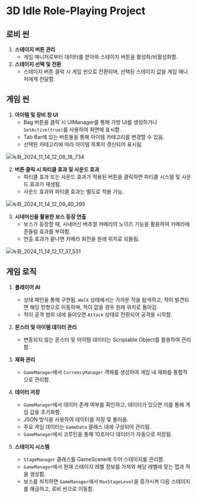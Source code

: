 # 3D Idle Role-Playing Project

## 로비 씬

1. **스테이지 버튼 관리**
   - 게임 매니저로부터 데이터를 받아와 스테이지 버튼을 활성화/비활성화함.
2. **스테이지 선택 및 전환**
   - 스테이지 버튼 클릭 시 게임 씬으로 전환되며, 선택된 스테이지 값을 게임 매니저에게 전달함.

## 게임 씬

1. **아이템 및 장비 창 UI**
   - Bag 버튼을 클릭 시 UIManager를 통해 가방 UI를 생성하거나 `SetActive(true)`를 사용하여 화면에 표시함.
   - Tab Bar에 있는 버튼들을 통해 아이템 카테고리를 변경할 수 있음.
   - 선택된 카테고리에 따라 아이템 목록이 갱신되어 표시됨.

   
![녹화_2024_11_14_12_08_18_734](https://github.com/user-attachments/assets/fca0bcc0-cb27-4744-9060-240fe7f1f133)

2. **버튼 클릭 시 파티클 효과 및 사운드 효과**
   - 파티클 효과 또는 사운드 효과가 적용된 버튼을 클릭하면 파티클 시스템 및 사운드 효과가 재생됨.
   - 사운드 효과와 파티클 효과는 별도로 적용 가능.

![녹화_2024_11_14_12_09_40_395](https://github.com/user-attachments/assets/672e649b-5167-497c-b741-14045139baf3)

3. **시네머신을 활용한 보스 등장 연출**
   - 보스가 등장할 때, 시네머신 버추얼 카메라의 노이즈 기능을 활용하여 카메라에 흔들림 효과를 부여함.
   - 연출 효과가 끝나면 카메라 회전을 원래 위치로 되돌림.


![녹화_2024_11_14_12_17_37_531](https://github.com/user-attachments/assets/e6f7108d-4a50-458b-819c-0e901cd27b15)

## 게임 로직

1. **플레이어 AI**
   - 상태 패턴을 통해 구현됨. `Walk` 상태에서는 가까운 적을 탐색하고, 적이 발견되면 해당 방향으로 이동하며, 적이 없을 경우 원래 위치로 돌아감.
   - 적이 공격 범위 내에 들어오면 `Attack` 상태로 전환되어 공격을 시작함.

2. **몬스터 및 아이템 데이터 관리**
   - 변동되지 않는 몬스터 및 아이템 데이터는 Scriptable Object를 활용하여 관리함.

3. **재화 관리**
   - `GameManager`에서 `CurrencyManager` 객체를 생성하여 게임 내 재화를 통합적으로 관리함.

4. **데이터 저장**
   - `GameManager`에서 데이터 존재 여부를 확인하고, 데이터가 있으면 이를 통해 게임 값을 초기화함.
   - JSON 방식을 사용하여 데이터를 저장 및 불러옴.
   - 주요 게임 데이터는 `GameData` 클래스 내에 구성되어 관리됨.
   - `GameManager`에서 코루틴을 통해 10초마다 데이터가 자동으로 저장됨.

5. **스테이지 시스템**
   - `StageManager` 클래스를 GameScene에 두어 스테이지를 관리함.
   - `GameManager`에서 현재 스테이지 레벨 정보를 가져와 해당 레벨에 맞는 맵과 적을 생성함.
   - 보스를 처치하면 `GameManager`에서 `MaxStageLevel`을 증가시켜 다음 스테이지를 해금하고, 로비 씬으로 이동함.

  
  
